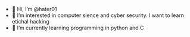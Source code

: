 - 👋 Hi, I’m @hater01
- 👀 I’m interested in computer sience and cyber security. I want to learn etichal hacking
- 🌱 I’m currently learning programming in python and C

<!---
hater01/hater01 is a ✨ special ✨ repository because its `README.md` (this file) appears on your GitHub profile.
You can click the Preview link to take a look at your changes.
--->
